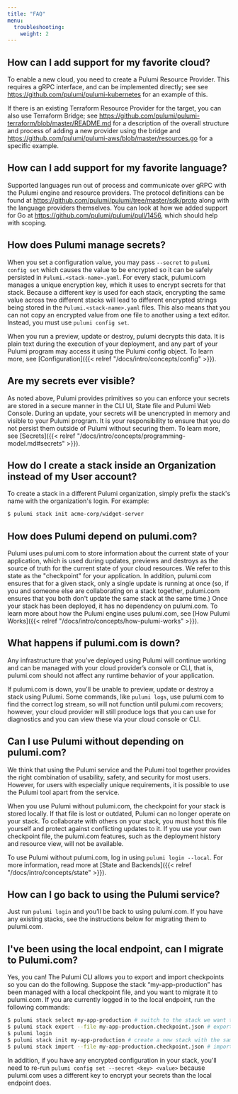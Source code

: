 ```yaml
---
title: "FAQ"
menu:
  troubleshooting:
    weight: 2
---
```


## How can I add support for my favorite cloud?

To enable a new cloud, you need to create a Pulumi Resource Provider.  This requires a gRPC interface, and can be implemented directly; see see https://github.com/pulumi/pulumi-kubernetes for an example of this.  

If there is an existing Terraform Resource Provider for the target, you can also use Terraform Bridge;  see https://github.com/pulumi/pulumi-terraform/blob/master/README.md for a description of the overall structure and process of adding a new provider using the bridge and https://github.com/pulumi/pulumi-aws/blob/master/resources.go for a specific example.

## How can I add support for my favorite language?

Supported languages run out of process and communicate over gRPC with the Pulumi engine and resource providers.  The protocol definitions can be found at https://github.com/pulumi/pulumi/tree/master/sdk/proto along with the language providers themselves.  You can look at how we added support for Go at https://github.com/pulumi/pulumi/pull/1456, which should help with scoping.

## How does Pulumi manage secrets?

When you set a configuration value, you may pass `--secret` to `pulumi config set` which causes the value to be encrypted so it can be safely persisted in `Pulumi.<stack-name>.yaml`. For every stack, pulumi.com manages a unique encryption key, which it uses to encrypt secrets for that stack. Because a different key is used for each stack, encrypting the same value across two different stacks will lead to different encrypted strings being stored in the `Pulumi.<stack-name>.yaml` files. This also means that you can not copy an encrypted value from one file to another using a text editor. Instead, you must use `pulumi config set`.

When you run a preview, update or destroy, pulumi decrypts this data. It is plain text during the execution of your deployment, and any part of your Pulumi program may access it using the Pulumi config object. To learn more, see [Configuration]({{< relref "/docs/intro/concepts/config" >}}).

## Are my secrets ever visible?

As noted above, Pulumi provides primitives so you can enforce your secrets are stored in a secure manner in the CLI UI, State file and Pulumi Web Console. During an update, your secrets will be unencrypted in memory and visible to your Pulumi program. It is your responsibility to ensure that you do not persist them outside of Pulumi without securing them. To learn more, see [Secrets]({{< relref "/docs/intro/concepts/programming-model.md#secrets" >}}).

## How do I create a stack inside an Organization instead of my User account?

To create a stack in a different Pulumi organization, simply prefix the stack's
name with the organization's login. For example:

```sh
$ pulumi stack init acme-corp/widget-server
```

## How does Pulumi depend on pulumi.com?

Pulumi uses pulumi.com to store information about the current state of your application, which is used during updates, previews and destroys as the source of truth for the current state of your cloud resources. We refer to this state as the "checkpoint" for your application. In addition, pulumi.com ensures that for a given stack, only a single update is running at once (so, if you and someone else are collaborating on a stack together, pulumi.com ensures that you both don't update the same stack at the same time.) Once your stack has been deployed, it has no dependency on pulumi.com. To learn more about how the Pulumi engine uses pulumi.com, see [How Pulumi Works]({{< relref "/docs/intro/concepts/how-pulumi-works" >}}).

## What happens if pulumi.com is down?

Any infrastructure that you’ve deployed using Pulumi will continue working and can be managed with your cloud provider’s console or CLI, that is, pulumi.com should not affect any runtime behavior of your application.  

If pulumi.com is down, you'll be unable to preview, update or destroy a stack using Pulumi.  Some commands, like `pulumi logs`, use pulumi.com to find the correct log stream, so will not function until pulumi.com recovers; however, your cloud provider will still produce logs that you can use for diagnostics and you can view these via your cloud console or CLI. 

## Can I use Pulumi without depending on pulumi.com?

We think that using the Pulumi service and the Pulumi tool together provides the right combination of usability, safety, and security for most users. However, for users with especially unique requirements, it is possible to use the Pulumi tool apart from the service.

When you use Pulumi without pulumi.com, the checkpoint for your stack is stored locally. If that file is lost or outdated, Pulumi can no longer operate on your stack. To collaborate with others on your stack, you must host this file yourself and protect against conflicting updates to it. If you use your own checkpoint file, the pulumi.com features, such as the deployment history and resource view, will not be available.

To use Pulumi without pulumi.com, log in using `pulumi login --local`. For more information, read more at [State and Backends]({{< relref "/docs/intro/concepts/state" >}}).

## How can I go back to using the Pulumi service?

Just run `pulumi login` and you’ll be back to using pulumi.com. If you have any existing stacks, see the instructions below for migrating them to pulumi.com.

## I've been using the local endpoint, can I migrate to Pulumi.com?

Yes, you can! The Pulumi CLI allows you to export and import checkpoints so you can do the following.  Suppose the stack “my-app-production” has been managed with a local checkpoint file, and you want to migrate it to pulumi.com. If you are currently logged in to the local endpoint, run the following commands: 

```sh
$ pulumi stack select my-app-production # switch to the stack we want to export
$ pulumi stack export --file my-app-production.checkpoint.json # export the stack's checkpoint to a local file
$ pulumi login
$ pulumi stack init my-app-production # create a new stack with the same name on pulumi.com
$ pulumi stack import --file my-app-production.checkpoint.json # import the new existing checkpoint into pulumi.com
```

In addition, if you have any encrypted configuration in your stack, you'll need to re-run `pulumi config set --secret <key> <value>` because pulumi.com uses a different key to encrypt your secrets than the local endpoint does.
